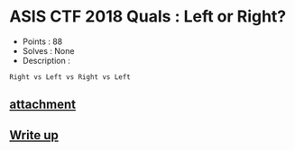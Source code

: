 # ASIS CTF 2018 Quals : Left or Right?

- Points : 88
- Solves : None
- Description :
```
Right vs Left vs Right vs Left
```

## [attachment](Left_or_Right?.7z)

## [Write up](writeup.md)
